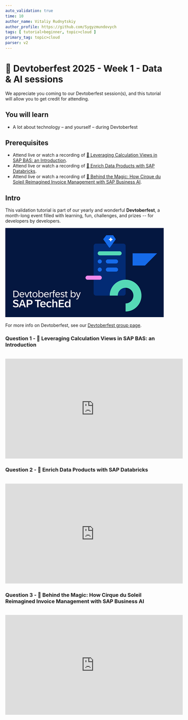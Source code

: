 ```yaml
---
auto_validation: true
time: 10
author_name: Vitaliy Rudnytskiy
author_profile: https://github.com/Sygyzmundovych
tags: [ tutorial>beginner, topic>cloud ]
primary_tag: topic>cloud
parser: v2
---
```

  
# 🔵 Devtoberfest 2025 - Week 1 - Data & AI sessions

<!-- description --> We appreciate you coming to our Devtoberfest session(s), and this tutorial will allow you to get credit for attending.

## You will learn

- A lot about technology – and yourself – during Devtoberfest

## Prerequisites

- Attend live or watch a recording of [🔵 Leveraging Calculation Views in SAP BAS: an Introduction](https://community.sap.com/t5/devtoberfest/leveraging-calculation-views-in-sap-bas-an-introduction/ev-p/14208844).
- Attend live or watch a recording of [🔵 Enrich Data Products with SAP Databricks](https://community.sap.com/t5/devtoberfest/deep-dive-into-sap-databricks/ev-p/14208928).
- Attend live or watch a recording of [🔵 Behind the Magic: How Cirque du Soleil Reimagined Invoice Management with SAP Business AI](https://community.sap.com/t5/devtoberfest/behind-the-magic-how-cirque-du-soleil-reimagined-invoice-management-with/ev-p/14227799).

## Intro

This validation tutorial is part of our yearly and wonderful **Devtoberfest**, a month-long event filled with learning, fun, challenges, and prizes -- for developers by developers.

![Devtoberfest](devtoberfestBanner2.png) 

For more info on Devtoberfest, see our [Devtoberfest group page](https://community.sap.com/t5/devtoberfest/gh-p/Devtoberfest).

### Question 1 - 🔵 Leveraging Calculation Views in SAP BAS: an Introduction

<div>&nbsp;</div><iframe width="560" height="315" src="https://www.youtube.com/embed/67wcoMJhHqo" frameborder="0" allowfullscreen></iframe>

### Question 2 - 🔵 Enrich Data Products with SAP Databricks

<div>&nbsp;</div><iframe width="560" height="315" src="https://www.youtube.com/embed/LWfiux8dOHI" frameborder="0" allowfullscreen></iframe>

### Question 3 - 🔵 Behind the Magic: How Cirque du Soleil Reimagined Invoice Management with SAP Business AI

<div>&nbsp;</div><iframe width="560" height="315" src="https://www.youtube.com/embed/l4mQ73tFT1s" frameborder="0" allowfullscreen></iframe>
